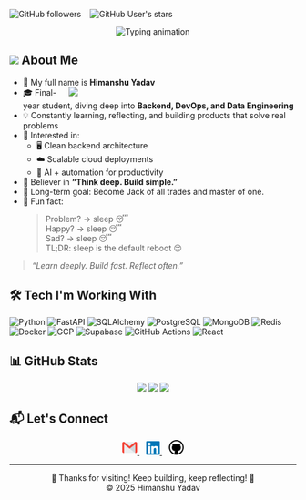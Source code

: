 <img alt="GitHub followers" src="https://img.shields.io/github/followers/Himanshu-Yadav-0?style=social"> &nbsp;&nbsp;
<img alt="GitHub User's stars" src="https://img.shields.io/github/stars/Himanshu-Yadav-0?style=social"> &nbsp;&nbsp;


<div align="center">
  <img src="https://readme-typing-svg.herokuapp.com?font=Fira+Code&color=%23FF6F61&size=40&center=true&vCenter=true&height=60&width=700&lines=Hola!+Amigo;" alt="Typing animation" />
</div>

## <img src="https://raw.githubusercontent.com/nixin72/nixin72/master/wave.gif" width="50px"> About Me

- 🪪 My full name is **Himanshu Yadav** <img src="https://i.pinimg.com/originals/df/1a/ff/df1aff8395678d11b99b575f0e3b19d5.gif" width="400" align="right"/>
- 🎓 Final-year student, diving deep into **Backend, DevOps, and Data Engineering**
- 💡 Constantly learning, reflecting, and building products that solve real problems
- 🧩 Interested in:
  - 🖥️ Clean backend architecture  
  - ☁️ Scalable cloud deployments  
  - 🤖 AI + automation for productivity  
- 🧠 Believer in **“Think deep. Build simple.”**
- 🎯 Long-term goal: Become Jack of all trades and master of one.
- 💬 Fun fact:  
  > Problem? → sleep 😴  
  > Happy? → sleep 😴  
  > Sad? → sleep 😴  
  > TL;DR: sleep is the default reboot 😌


> _“Learn deeply. Build fast. Reflect often.”_

## 🛠️ Tech I'm Working With

![Python](https://img.shields.io/badge/python-%2314354C.svg?style=for-the-badge&logo=python&logoColor=white)
![FastAPI](https://img.shields.io/badge/fastapi-%2300C7B7.svg?style=for-the-badge&logo=fastapi&logoColor=white)
![SQLAlchemy](https://img.shields.io/badge/sqlalchemy-%23D34F4F.svg?style=for-the-badge&logo=python&logoColor=white)
![PostgreSQL](https://img.shields.io/badge/postgresql-%23316192.svg?style=for-the-badge&logo=postgresql&logoColor=white)
![MongoDB](https://img.shields.io/badge/mongodb-%234ea94b.svg?style=for-the-badge&logo=mongodb&logoColor=white)
![Redis](https://img.shields.io/badge/redis-%23DD0031.svg?style=for-the-badge&logo=redis&logoColor=white)
![Docker](https://img.shields.io/badge/docker-%230db7ed.svg?style=for-the-badge&logo=docker&logoColor=white)
![GCP](https://img.shields.io/badge/google%20cloud-%234285F4.svg?style=for-the-badge&logo=googlecloud&logoColor=white)
![Supabase](https://img.shields.io/badge/supabase-%2300e27b.svg?style=for-the-badge&logo=supabase&logoColor=white)
![GitHub Actions](https://img.shields.io/badge/github%20actions-%232671E5.svg?style=for-the-badge&logo=githubactions&logoColor=white)
![React](https://img.shields.io/badge/react-%2320232a.svg?style=for-the-badge&logo=react&logoColor=%2361DAFB)
<!-- ![TypeScript](https://img.shields.io/badge/typescript-%23007ACC.svg?style=for-the-badge&logo=typescript&logoColor=white) -->

## 📊 GitHub Stats

<div align="center">
  <img height="150em" src="https://github-readme-stats.vercel.app/api/top-langs/?username=Himanshu-Yadav-0&layout=compact&theme=radical" />
  <img height="150em" src="https://github-readme-stats.vercel.app/api?username=Himanshu-Yadav-0&show_icons=true&theme=radical" />
  <img src="http://github-readme-streak-stats.herokuapp.com?user=Himanshu-Yadav-0&theme=radical" />
</div>

## 📬 Let's Connect

<p align="center">
  <a href="mailto:himanshuyadav.it26@gmail.com">
    <img alt="Email" width="26px" src="https://github.com/SatYu26/SatYu26/blob/master/Assets/Gmail.svg" />
  </a> &nbsp;&nbsp;
  <a href="https://www.linkedin.com/in/hiimanshuyadav/">
    <img alt="LinkedIn" width="24px" src="https://github.com/SatYu26/SatYu26/blob/master/Assets/Linkedin.svg" />
  </a> &nbsp;&nbsp;
  <!-- <a href="https://leetcode.com/himanshu_ydv/">
    <img alt="LeetCode" width="24px" src="https://github.com/SatYu26/SatYu26/blob/master/Assets/leetcode.png" /> -->
  <!-- </a> &nbsp;&nbsp; -->
  <a href="https://github.com/Himanshu-Yadav-0/">
    <img alt="GitHub" width="26px" src="https://github.com/SatYu26/SatYu26/blob/master/Assets/git.png" />
  </a>
</p>

---

<div align="center">
  🧠 Thanks for visiting! Keep building, keep reflecting! 🚀 <br/>
  &copy; 2025 Himanshu Yadav
</div>

